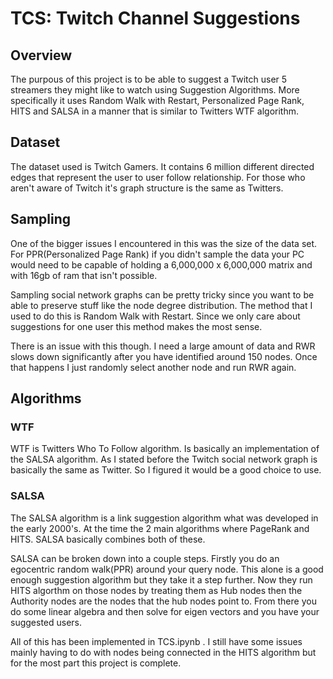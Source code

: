 # TCS: Twitch Channel Suggestions

## Overview
The purpous of this project is to be able to suggest a Twitch user 5 streamers they might like to watch using Suggestion Algorithms. More specifically it uses Random Walk with Restart, Personalized Page Rank, HITS and SALSA in a manner that is similar to Twitters WTF algorithm.

## Dataset
The dataset used is Twitch Gamers. It contains 6 million different directed edges that represent the user to user follow relationship. For those who aren't aware of Twitch it's graph structure is the same as Twitters.

##  Sampling
One of the bigger issues I encountered in this was the size of the data set. For PPR(Personalized Page Rank) if you didn't sample the data your PC would need to be capable of holding a 6,000,000 x 6,000,000 matrix and with 16gb of ram that isn't possible.

Sampling social network graphs can be pretty tricky since you want to be able to preserve stuff like the node degree distribution. The method that I used to do this is Random Walk with Restart. Since we only care about suggestions for one user this method makes the most sense.

There is an issue with this though. I need a large amount of data and RWR slows down significantly after you have identified around 150 nodes. Once that happens I just randomly select another node and run RWR again. 

## Algorithms

### WTF
WTF is Twitters Who To Follow algorithm. Is basically an implementation of the SALSA algorithm. As I stated before the Twitch social network graph is basically the same as Twitter. So I figured it would be a good choice to use.

### SALSA
The SALSA algorithm is a link suggestion algorithm what was developed in the early 2000's. At the time the 2 main algorithms where PageRank and HITS. SALSA basically combines both of these. 

SALSA can be broken down into a couple steps. Firstly you do an egocentric random walk(PPR) around your query node. This alone is a good enough suggestion algorithm but they take it a step further. Now they run HITS algorthm on those nodes by treating them as Hub nodes then the Authority nodes are the nodes that the hub nodes point to. From there you do some linear algebra and then solve for eigen vectors and you have your suggested users.

All of this has been implemented in TCS.ipynb . I still have some issues mainly having to do with nodes being connected in the HITS algorithm but for the most part this project is complete. 
